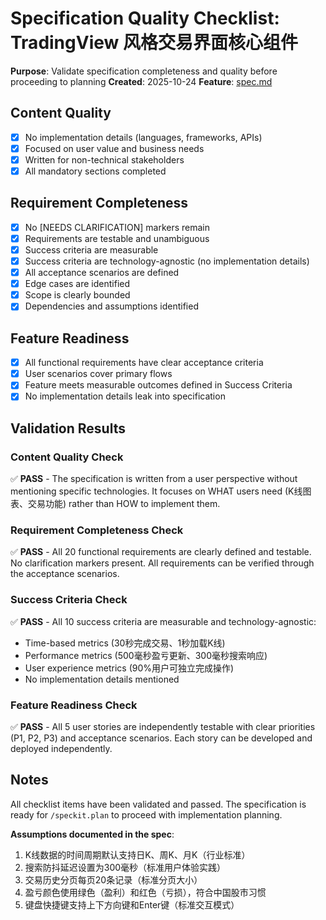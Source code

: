 # Specification Quality Checklist: TradingView 风格交易界面核心组件

**Purpose**: Validate specification completeness and quality before proceeding to planning
**Created**: 2025-10-24
**Feature**: [spec.md](../spec.md)

## Content Quality

- [x] No implementation details (languages, frameworks, APIs)
- [x] Focused on user value and business needs
- [x] Written for non-technical stakeholders
- [x] All mandatory sections completed

## Requirement Completeness

- [x] No [NEEDS CLARIFICATION] markers remain
- [x] Requirements are testable and unambiguous
- [x] Success criteria are measurable
- [x] Success criteria are technology-agnostic (no implementation details)
- [x] All acceptance scenarios are defined
- [x] Edge cases are identified
- [x] Scope is clearly bounded
- [x] Dependencies and assumptions identified

## Feature Readiness

- [x] All functional requirements have clear acceptance criteria
- [x] User scenarios cover primary flows
- [x] Feature meets measurable outcomes defined in Success Criteria
- [x] No implementation details leak into specification

## Validation Results

### Content Quality Check
✅ **PASS** - The specification is written from a user perspective without mentioning specific technologies. It focuses on WHAT users need (K线图表、交易功能) rather than HOW to implement them.

### Requirement Completeness Check
✅ **PASS** - All 20 functional requirements are clearly defined and testable. No clarification markers present. All requirements can be verified through the acceptance scenarios.

### Success Criteria Check
✅ **PASS** - All 10 success criteria are measurable and technology-agnostic:
- Time-based metrics (30秒完成交易、1秒加载K线)
- Performance metrics (500毫秒盈亏更新、300毫秒搜索响应)
- User experience metrics (90%用户可独立完成操作)
- No implementation details mentioned

### Feature Readiness Check
✅ **PASS** - All 5 user stories are independently testable with clear priorities (P1, P2, P3) and acceptance scenarios. Each story can be developed and deployed independently.

## Notes

All checklist items have been validated and passed. The specification is ready for `/speckit.plan` to proceed with implementation planning.

**Assumptions documented in the spec**:
1. K线数据的时间周期默认支持日K、周K、月K（行业标准）
2. 搜索防抖延迟设置为300毫秒（标准用户体验实践）
3. 交易历史分页每页20条记录（标准分页大小）
4. 盈亏颜色使用绿色（盈利）和红色（亏损），符合中国股市习惯
5. 键盘快捷键支持上下方向键和Enter键（标准交互模式）
